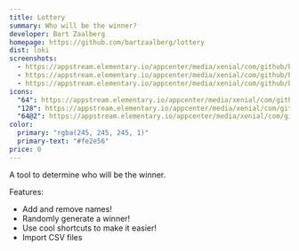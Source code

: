 ```yaml
---
title: Lottery
summary: Who will be the winner?
developer: Bart Zaalberg
homepage: https://github.com/bartzaalberg/lottery
dist: loki
screenshots:
  - https://appstream.elementary.io/appcenter/media/xenial/com/github/bartzaalberg.lottery.desktop/E5AB846F46A01D9BDF8699531E0A7DB9/screenshots/image-1_orig.png
  - https://appstream.elementary.io/appcenter/media/xenial/com/github/bartzaalberg.lottery.desktop/E5AB846F46A01D9BDF8699531E0A7DB9/screenshots/image-2_orig.png
  - https://appstream.elementary.io/appcenter/media/xenial/com/github/bartzaalberg.lottery.desktop/E5AB846F46A01D9BDF8699531E0A7DB9/screenshots/image-3_orig.png
icons:
  "64": https://appstream.elementary.io/appcenter/media/xenial/com/github/bartzaalberg.lottery.desktop/E5AB846F46A01D9BDF8699531E0A7DB9/icons/64x64/com.github.bartzaalberg.lottery_com.github.bartzaalberg.lottery.png
  "128": https://appstream.elementary.io/appcenter/media/xenial/com/github/bartzaalberg.lottery.desktop/E5AB846F46A01D9BDF8699531E0A7DB9/icons/128x128/com.github.bartzaalberg.lottery_com.github.bartzaalberg.lottery.png
  "64@2": https://appstream.elementary.io/appcenter/media/xenial/com/github/bartzaalberg.lottery.desktop/E5AB846F46A01D9BDF8699531E0A7DB9/icons/64x64@2/com.github.bartzaalberg.lottery_com.github.bartzaalberg.lottery.png
color:
  primary: "rgba(245, 245, 245, 1)"
  primary-text: "#fe2e56"
price: 0
---
```


<p>A tool to determine who will be the winner.</p>
<p>Features:</p>
<ul>
  <li>Add and remove names!</li>
  <li>Randomly generate a winner!</li>
  <li>Use cool shortcuts to make it easier!</li>
  <li>Import CSV files</li>
</ul>